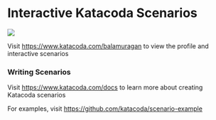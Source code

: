 # Interactive Katacoda Scenarios

[![](http://shields.katacoda.com/katacoda/balamuragan/count.svg)](https://www.katacoda.com/balamuragan "Get your profile on Katacoda.com")

Visit https://www.katacoda.com/balamuragan to view the profile and interactive scenarios

### Writing Scenarios
Visit https://www.katacoda.com/docs to learn more about creating Katacoda scenarios

For examples, visit https://github.com/katacoda/scenario-example
